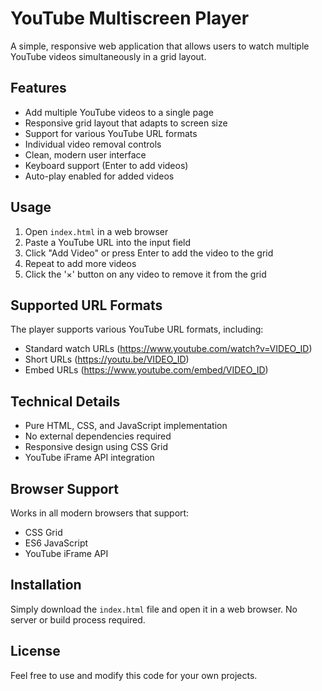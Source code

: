 # YouTube Multiscreen Player

A simple, responsive web application that allows users to watch multiple YouTube videos simultaneously in a grid layout.

## Features

- Add multiple YouTube videos to a single page
- Responsive grid layout that adapts to screen size
- Support for various YouTube URL formats
- Individual video removal controls
- Clean, modern user interface
- Keyboard support (Enter to add videos)
- Auto-play enabled for added videos

## Usage

1. Open `index.html` in a web browser
2. Paste a YouTube URL into the input field
3. Click "Add Video" or press Enter to add the video to the grid
4. Repeat to add more videos
5. Click the '×' button on any video to remove it from the grid

## Supported URL Formats

The player supports various YouTube URL formats, including:
- Standard watch URLs (https://www.youtube.com/watch?v=VIDEO_ID)
- Short URLs (https://youtu.be/VIDEO_ID)
- Embed URLs (https://www.youtube.com/embed/VIDEO_ID)

## Technical Details

- Pure HTML, CSS, and JavaScript implementation
- No external dependencies required
- Responsive design using CSS Grid
- YouTube iFrame API integration

## Browser Support

Works in all modern browsers that support:
- CSS Grid
- ES6 JavaScript
- YouTube iFrame API

## Installation

Simply download the `index.html` file and open it in a web browser. No server or build process required.

## License

Feel free to use and modify this code for your own projects.